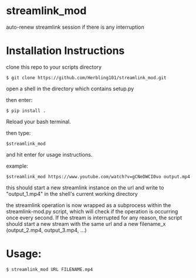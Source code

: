 # 	streamlink_mod

auto-renew streamlink session if there is any interruption

#	Installation Instructions


clone this repo to your scripts directory

	$ git clone https://github.com/Herbling101/streamlink_mod.git
    
open a shell in the directory which contains setup.py

then enter:

	$ pip install .

Reload your bash terminal.

then type:
	
	$streamlink_mod

and hit enter for usage instructions. 

example:

	$streamlink_mod https://www.youtube.com/watch?v=gCNeDWCI0vo output.mp4

this should start a new streamlink instance on the url and write to "output_1.mp4" in the shell's current working directory

the streamlink operation is now wrapped as a subprocess within the streamlink-mod.py script, which will check if the operation is occurring once every second. If the stream is interrupted for any reason, the script should start a new stream with the same url and a new filename_x (output_2.mp4, output_3.mp4, ...)

#	Usage:
    
    $ streamlink_mod URL FILENAME.mp4
